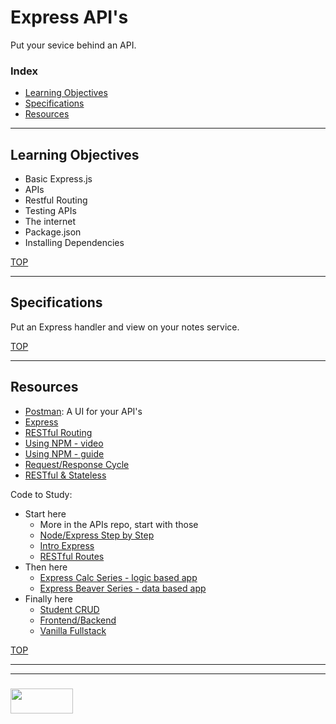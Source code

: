 # Express API's

Put your sevice behind an API.

### Index
* [Learning Objectives](#learning-objectives)
* [Specifications](#specifications)
* [Resources](#resources)

---

## Learning Objectives

* Basic Express.js
* APIs
* Restful Routing
* Testing APIs
* The internet
* Package.json 
* Installing Dependencies

[TOP](#index)

---

## Specifications

Put an Express handler and view on your notes service.

[TOP](#index)

---

## Resources

* [Postman](https://www.getpostman.com): A UI for your API's
* [Express](https://github.com/elewa-academy/General-Resources/blob/master/backend-libraries/express.md)
* [RESTful Routing](https://github.com/elewa-academy/General-Resources/blob/master/application-design/restful-routes.md)
* [Using NPM - video](https://www.youtube.com/watch?v=gKyRqFgJt6k)
* [Using NPM - guide](https://www.sitepoint.com/beginners-guide-node-package-manager/)
* [Request/Response Cycle](https://docs.google.com/presentation/d/1fEYdZilygtP25YkGvPY8YiPwu7JNtANowNUR0JlNZBw/edit#slide=id.g1f801b6943_0_169)
* [RESTful & Stateless](https://docs.google.com/presentation/d/1Mhoj-SHEX-sMSqxlsigBGyEjjxTvAFHP1PHOP3M0N9o/edit#slide=id.g1f8026c0cf_0_35)


Code to Study:
* Start here
  * More in the APIs repo, start with those
  * [Node/Express Step by Step](https://github.com/GeorgeFourikis/Node-Express-Step-by-Step)
  * [Intro Express](https://github.com/elewa-academy/General-Resources/tree/master/code-to-study/code-alongs/express/rien-introExpress)
  * [RESTful Routes](https://github.com/elewa-academy/General-Resources/tree/master/code-to-study/code-alongs/express/restful-routes)
* Then here
  * [Express Calc Series - logic based app](https://github.com/elewa-academy/General-Resources/tree/master/code-to-study/progressive-refactors/express-calc-series)
  * [Express Beaver Series - data based app](https://github.com/elewa-academy/General-Resources/tree/master/code-to-study/progressive-refactors/express-beaver-crud-series)
* Finally here
  * [Student CRUD](https://github.com/elewa-academy/General-Resources/tree/master/code-to-study/code-alongs/express/rien-studentCrud)
  * [Frontend/Backend](https://github.com/elewa-student/Frontend-Backend)
  * [Vanilla Fullstack](https://github.com/elewa-student/Vanilla-Fullstack)


[TOP](#index)

___
___
### <a href="http://elewa.education/blog" target="_blank"><img src="https://user-images.githubusercontent.com/18554853/34921062-506450ae-f97d-11e7-875f-6feeb26ad72d.png" width="100" height="40"/></a>

